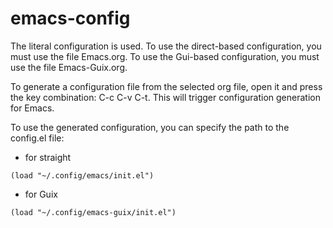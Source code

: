 emacs-config
============

The literal configuration is used.
To use the direct-based configuration, you must use the file Emacs.org.
To use the Gui-based configuration, you must use the file Emacs-Guix.org.

To generate a configuration file from the selected org file, open it and press the key combination: C-c C-v C-t.
This will trigger configuration generation for Emacs.

To use the generated configuration, you can specify the path to the config.el file:
- for straight
```
(load "~/.config/emacs/init.el")
```

- for Guix
```
(load "~/.config/emacs-guix/init.el")
```
